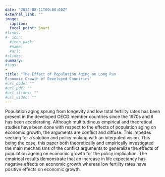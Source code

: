 ```yaml
---
date: "2024-08-11T00:00:00Z"
external_link: ""
image:
  caption: 
  focal_point: Smart  
#links:
#- icon:   
  #icon_pack:  
  #name:  
  #url:  
#slides:  
summary:   
#tags:
- 
title: "The Effect of Population Aging on Long Run
Economic Growth of Developed Countries"
#url_code: ""
#url_pdf: ""
#url_slides: ""
#url_video: ""
--- 
```




Population aging sprung from longevity and low total fertility rates has been present in the developed OECD member countries since the 1970s and it has been accelerating. Although multitudinous empirical and theoretical studies have been done with respect to the effects of population aging on economic growth, the arguments are conflict and diffuse. This impedes seeking for a solution and policy making with an integrated vision. This being the case, this paper both theoretically and empirically investigated the main mechanisms of the conflict
arguments to generalize the effects of population ageing on economic growth for the policy implication. The empirical results demonstrate that an increase in life expectancy has negative effects on economic growth whereas low fertility rates
have positive effects on economic growth. 